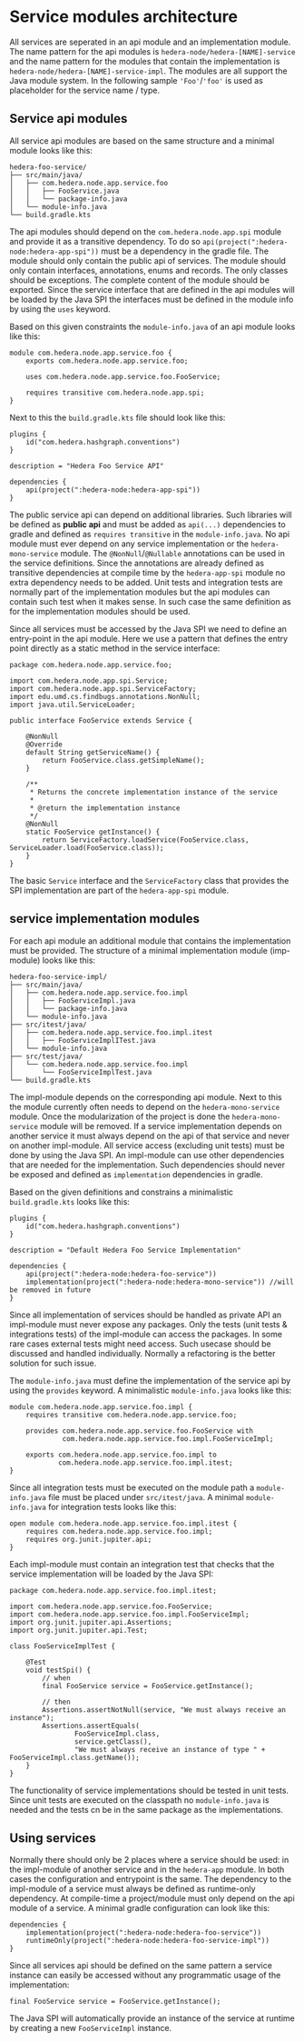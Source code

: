 # Service modules architecture

All services are seperated in an api module and an implementation module.
The name pattern for the api modules is `hedera-node/hedera-[NAME]-service` and the name pattern
for the modules that contain the implementation is `hedera-node/hedera-[NAME]-service-impl`.
The modules are all support the Java module system.
In the following sample `'Foo'`/`'foo'` is used as placeholder for the service name / type.

## Service api modules

All service api modules are based on the same structure and a minimal module looks like this:

```
hedera-foo-service/
├── src/main/java/
│   ├── com.hedera.node.app.service.foo
│   │   ├── FooService.java
│   │   └── package-info.java
│   └── module-info.java
└── build.gradle.kts
```

The api modules should depend on the `com.hedera.node.app.spi` module and provide it as a transitive dependency.
To do so `api(project(":hedera-node:hedera-app-spi"))` must be a dependency in the gradle file.
The module should only contain the public api of services.
The module should only contain interfaces, annotations, enums and records. The only classes should be exceptions.
The complete content of the module should be exported.
Since the service interface that are defined in the api modules will be loaded by the Java SPI the interfaces must
be defined in the module info by using the `uses` keyword.

Based on this given constraints the `module-info.java` of an api module looks like this:

```
module com.hedera.node.app.service.foo {
    exports com.hedera.node.app.service.foo;
    
    uses com.hedera.node.app.service.foo.FooService;
    
    requires transitive com.hedera.node.app.spi;
}
```

Next to this the `build.gradle.kts` file should look like this:

```
plugins {
    id("com.hedera.hashgraph.conventions")
}

description = "Hedera Foo Service API"

dependencies {
    api(project(":hedera-node:hedera-app-spi"))
}
```

The public service api can depend on additional libraries.
Such libraries will be defined as **public api** and must be added as `api(...)` dependencies to gradle and defined
as `requires transitive` in the `module-info.java`.
No api module must ever depend on any service implementation or the `hedera-mono-service` module.
The `@NonNull`/`@Nullable` annotations can be used in the service definitions.
Since the annotations are already defined as transitive dependencies at compile time by the `hedera-app-spi` module
no extra dependency needs to be added.
Unit tests and integration tests are normally part of the implementation modules but the api modules can contain
such test when it makes sense. In such case the same definition as for the implementation modules should be used.

Since all services must be accessed by the Java SPI we need to define an entry-point in the api module.
Here we use a pattern that defines the entry point directly as a static method in the service interface:

```
package com.hedera.node.app.service.foo;

import com.hedera.node.app.spi.Service;
import com.hedera.node.app.spi.ServiceFactory;
import edu.umd.cs.findbugs.annotations.NonNull;
import java.util.ServiceLoader;

public interface FooService extends Service {

    @NonNull
    @Override
    default String getServiceName() {
        return FooService.class.getSimpleName();
    }

    /**
     * Returns the concrete implementation instance of the service
     *
     * @return the implementation instance
     */
    @NonNull
    static FooService getInstance() {
        return ServiceFactory.loadService(FooService.class, ServiceLoader.load(FooService.class));
    }
}
```

The basic `Service` interface and the `ServiceFactory` class that provides the SPI implementation are part of
the `hedera-app-spi` module.

## service implementation modules

For each api module an additional module that contains the implementation must be provided.
The structure of a minimal implementation module (imp-module) looks like this:

```
hedera-foo-service-impl/
├── src/main/java/
│   ├── com.hedera.node.app.service.foo.impl
│   │   ├── FooServiceImpl.java
│   │   └── package-info.java
│   └── module-info.java
├── src/itest/java/
│   ├── com.hedera.node.app.service.foo.impl.itest
│   │   ├── FooServiceImplITest.java
│   └── module-info.java
├── src/test/java/
│   └── com.hedera.node.app.service.foo.impl
│       └── FooServiceImplTest.java
└── build.gradle.kts
```

The impl-module depends on the corresponding api module. Next to this the module currently often needs to depend on the
`hedera-mono-service` module. Once the modularization of the project is done the `hedera-mono-service` module will be
removed.
If a service implementation depends on another service it must always depend on the api of that service and never on
another
impl-module. All service access (excluding unit tests) must be done by using the Java SPI.
An impl-module can use other dependencies that are needed for the implementation.
Such dependencies should never be exposed and defined as `implementation` dependencies in gradle.

Based on the given definitions and constrains a minimalistic `build.gradle.kts` looks like this:

```
plugins {
    id("com.hedera.hashgraph.conventions")
}

description = "Default Hedera Foo Service Implementation"

dependencies {
    api(project(":hedera-node:hedera-foo-service"))
    implementation(project(":hedera-node:hedera-mono-service")) //will be removed in future
}
```

Since all implementation of services should be handled as private API an impl-module must never expose any packages.
Only the tests (unit tests & integrations tests) of the impl-module can access the packages.
In some rare cases external tests might need access. Such usecase should be discussed and handled individually.
Normally a refactoring is the better solution for such issue.

The `module-info.java` must define the implementation of the service api by using the `provides` keyword.
A minimalistic `module-info.java` looks like this:

```
module com.hedera.node.app.service.foo.impl {
    requires transitive com.hedera.node.app.service.foo;

    provides com.hedera.node.app.service.foo.FooService with
			 com.hedera.node.app.service.foo.impl.FooServiceImpl;

    exports com.hedera.node.app.service.foo.impl to
			com.hedera.node.app.service.foo.impl.itest;
}
```

Since all integration tests must be executed on the module path a `module-info.java` file must be placed
under `src/itest/java`. A minimal `module-info.java` for integration tests looks like this:

```
open module com.hedera.node.app.service.foo.impl.itest {
    requires com.hedera.node.app.service.foo.impl;
    requires org.junit.jupiter.api;
}
```

Each impl-module must contain an integration test that checks that the service implementation will be loaded by the
Java SPI:

```
package com.hedera.node.app.service.foo.impl.itest;

import com.hedera.node.app.service.foo.FooService;
import com.hedera.node.app.service.foo.impl.FooServiceImpl;
import org.junit.jupiter.api.Assertions;
import org.junit.jupiter.api.Test;

class FooServiceImplTest {

	@Test
	void testSpi() {
		// when
		final FooService service = FooService.getInstance();

		// then
		Assertions.assertNotNull(service, "We must always receive an instance");
		Assertions.assertEquals(
				FooServiceImpl.class,
				service.getClass(),
				"We must always receive an instance of type " + FooServiceImpl.class.getName());
	}
}
```

The functionality of service implementations should be tested in unit tests.
Since unit tests are executed on the classpath no `module-info.java` is needed and the tests cn be in the same package
as the implementations.

## Using services

Normally there should only be 2 places where a service should be used:
in the impl-module of another service and in the `hedera-app` module.
In both cases the configuration and entrypoint is the same.
The dependency to the impl-module of a service must always be defined as runtime-only dependency.
At compile-time a project/module must only depend on the api module of a service.
A minimal gradle configuration can look like this:

```
dependencies {
    implementation(project(":hedera-node:hedera-foo-service"))
    runtimeOnly(project(":hedera-node:hedera-foo-service-impl"))
}
```

Since all services api should be defined on the same pattern a service instance can easily be accessed without any
programmatic usage of the implementation:

```
final FooService service = FooService.getInstance();
```

The Java SPI will automatically provide an instance of the service at runtime by creating a new `FooServiceImpl`
instance.
